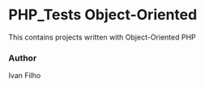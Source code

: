 # PHP_Tests Object-Oriented

This contains projects written with Object-Oriented PHP

### Author
Ivan Filho
